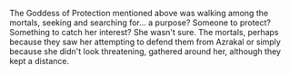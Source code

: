 The Goddess of Protection mentioned above was walking among the mortals, seeking and searching for... a purpose? Someone to protect? Something to catch her interest? She wasn't sure. The mortals, perhaps because they saw her attempting to defend them from Azrakal or simply because she didn't look threatening, gathered around her, although they kept a distance.